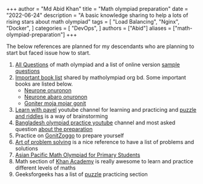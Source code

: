 +++
author = "Md Abid Khan"
title = "Math olympiad preparation"
date = "2022-06-24"
description = "A basic knowledge sharing to help a lots of rising stars about math olympiad"
tags = [
    "Load Balancing",
    "Nginx",
    "Docker",
]
categories = [
    "DevOps",
]
authors = ["Abid"]
aliases = ["math-olympiad-preparation"]
+++

The below references are planned for my descendants who are planning to start but faced issue how to start.

1. [All Questions](https://matholympiad.org.bd/resources/all-questions) of math olympiad and a list of online version [sample questions](https://matholympiad.org.bd/math-questions)
2. [Important book list](https://matholympiad.org.bd/resources/math-related-books-list) shared by matholympiad org bd. Some important books are listed below.
    - [Neurone onuronon](https://drive.google.com/file/d/1HPLfO2WG9FXcxmx_8ZX2DUmKTvBwDeKy/view)
    - [Neurone abaro onuronon](https://drive.google.com/file/d/1hJn763UsPg713LYm6xyjA_sSxCqMOvxH/view)
    - [Goniter moja mojar gonit]()
3. [Learn with pavel](https://www.youtube.com/playlist?list=PLkxUHWNJNmL-E8YX5XeneXzwpWGyHayG7) youtube channel for learning and practicing and [puzzle and riddles](https://www.youtube.com/playlist?list=PLkxUHWNJNmL8raHScEvjWFCJ_EE6hrLjb) is a way of brainstorming
4. [Bangladesh olympiad practice youtube](https://www.youtube.com/playlist?list=PL23jFe15jxQc7JQtVx0uViW2rvV7mGnx7) channel and most asked question [about the preparation](https://www.youtube.com/watch?v=r3kuPtT-6bQ)
5. Practice on [GonitZoggo](https://gonitzoggo.com/) to prepare yourself
6. [Art of problem solving](https://artofproblemsolving.com/) is a nice reference to have a list of problems and solutions
7. [Asian Pacific Math Olympiad for Primary Students](https://www.hexagon.edu.vn/images/resources/upload/24fa98e0769b12053304a37d6b1ec194/APMOPS20012012_1376529907.pdf)
8. Math section of [Khan Academy](https://www.khanacademy.org/math) is really awesome to learn and practice different levels of maths
9. Geeksforgeeks has a list of [puzzle](https://www.geeksforgeeks.org/puzzles/) practicing section
